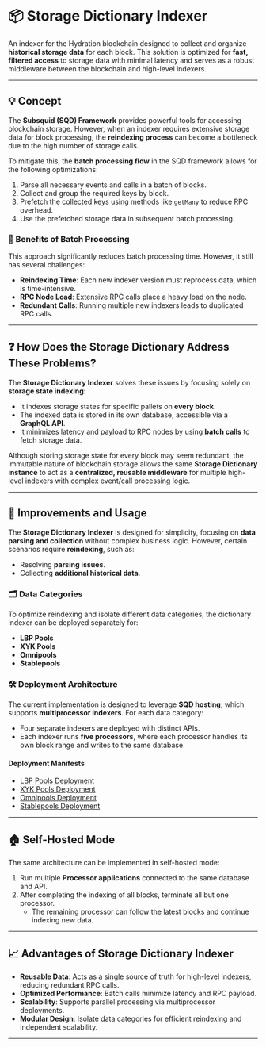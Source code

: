 
# 📦 Storage Dictionary Indexer

An indexer for the Hydration blockchain designed to collect and organize **historical storage data** for each block. This solution is optimized for **fast, filtered access** to storage data with minimal latency and serves as a robust middleware between the blockchain and high-level indexers.

---

## 💡 Concept

The **Subsquid (SQD) Framework** provides powerful tools for accessing blockchain storage. However, when an indexer requires extensive storage data for block processing, the **reindexing process** can become a bottleneck due to the high number of storage calls.

To mitigate this, the **batch processing flow** in the SQD framework allows for the following optimizations:
1. Parse all necessary events and calls in a batch of blocks.
2. Collect and group the required keys by block.
3. Prefetch the collected keys using methods like `getMany` to reduce RPC overhead.
4. Use the prefetched storage data in subsequent batch processing.

### 🚀 Benefits of Batch Processing
This approach significantly reduces batch processing time. However, it still has several challenges:
- **Reindexing Time**: Each new indexer version must reprocess data, which is time-intensive.
- **RPC Node Load**: Extensive RPC calls place a heavy load on the node.
- **Redundant Calls**: Running multiple new indexers leads to duplicated RPC calls.

---

## ❓ How Does the Storage Dictionary Address These Problems?

The **Storage Dictionary Indexer** solves these issues by focusing solely on **storage state indexing**:
- It indexes storage states for specific pallets on **every block**.
- The indexed data is stored in its own database, accessible via a **GraphQL API**.
- It minimizes latency and payload to RPC nodes by using **batch calls** to fetch storage data.

Although storing storage state for every block may seem redundant, the immutable nature of blockchain storage allows the same **Storage Dictionary instance** to act as a **centralized, reusable middleware** for multiple high-level indexers with complex event/call processing logic.

---

## 🔧 Improvements and Usage

The **Storage Dictionary Indexer** is designed for simplicity, focusing on **data parsing and collection** without complex business logic. However, certain scenarios require **reindexing**, such as:
- Resolving **parsing issues**.
- Collecting **additional historical data**.

### 🗂️ Data Categories
To optimize reindexing and isolate different data categories, the dictionary indexer can be deployed separately for:
- **LBP Pools**
- **XYK Pools**
- **Omnipools**
- **Stablepools**

### 🛠 Deployment Architecture
The current implementation is designed to leverage **SQD hosting**, which supports **multiprocessor indexers**. For each data category:
- Four separate indexers are deployed with distinct APIs.
- Each indexer runs **five processors**, where each processor handles its own block range and writes to the same database.

#### Deployment Manifests
- [LBP Pools Deployment](deployment-lbp-pool.yaml)
- [XYK Pools Deployment](deployment-xyk-pool.yaml)
- [Omnipools Deployment](deployment-omnipool.yaml)
- [Stablepools Deployment](deployment-stablepool.yaml)

---

## 🏠 Self-Hosted Mode

The same architecture can be implemented in self-hosted mode:
1. Run multiple **Processor applications** connected to the same database and API.
2. After completing the indexing of all blocks, terminate all but one processor.
    - The remaining processor can follow the latest blocks and continue indexing new data.

---

## 📈 Advantages of Storage Dictionary Indexer

- **Reusable Data**: Acts as a single source of truth for high-level indexers, reducing redundant RPC calls.
- **Optimized Performance**: Batch calls minimize latency and RPC payload.
- **Scalability**: Supports parallel processing via multiprocessor deployments.
- **Modular Design**: Isolate data categories for efficient reindexing and independent scalability.

---
